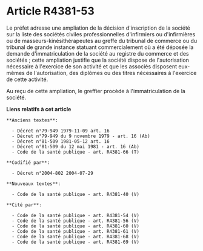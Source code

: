 # Article R4381-53

Le préfet adresse une ampliation de la décision d'inscription de la société sur la liste des sociétés civiles
professionnelles d'infirmiers ou d'infirmières ou de masseurs-kinésithérapeutes au greffe du tribunal de commerce ou du
tribunal de grande instance statuant commercialement où a été déposée la demande d'immatriculation de la société au registre
du commerce et des sociétés ; cette ampliation justifie que la société dispose de l'autorisation nécessaire à l'exercice de
son activité et que les associés disposent eux-mêmes de l'autorisation, des diplômes ou des titres nécessaires à l'exercice
de cette activité.

Au reçu de cette ampliation, le greffier procède à l'immatriculation de la société.

**Liens relatifs à cet article**

	**Anciens textes**:

	  - Décret n°79-949 1979-11-09 art. 16
	  - Décret n°79-949 du 9 novembre 1979 - art. 16 (Ab)
	  - Décret n°81-509 1981-05-12 art. 16
	  - Décret n°81-509 du 12 mai 1981 - art. 16 (Ab)
	  - Code de la santé publique - art. R4381-66 (T)

	**Codifié par**:

	  - Décret n°2004-802 2004-07-29

	**Nouveaux textes**:

	  - Code de la santé publique - art. R4381-40 (V)

	**Cité par**:

	  - Code de la santé publique - art. R4381-54 (V)
	  - Code de la santé publique - art. R4381-56 (V)
	  - Code de la santé publique - art. R4381-60 (V)
	  - Code de la santé publique - art. R4381-61 (V)
	  - Code de la santé publique - art. R4381-68 (V)
	  - Code de la santé publique - art. R4381-69 (V)
